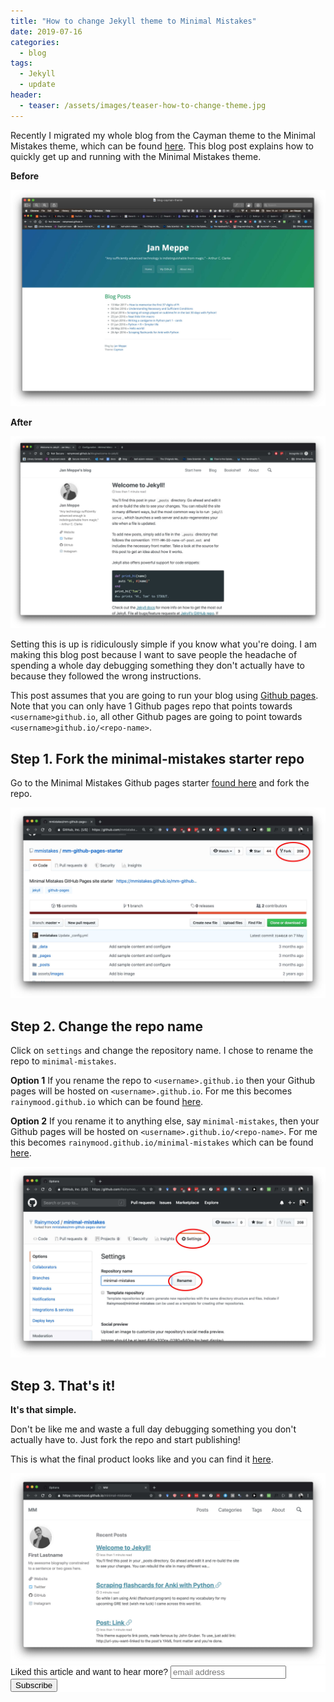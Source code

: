 ```yaml
---
title: "How to change Jekyll theme to Minimal Mistakes"
date: 2019-07-16
categories:
  - blog
tags:
  - Jekyll
  - update
header:
  - teaser: /assets/images/teaser-how-to-change-theme.jpg
---
```


Recently I migrated my whole blog from the Cayman theme to the Minimal Mistakes theme, which can be found [here](https://mmistakes.github.io/minimal-mistakes/). This blog post explains how to quickly get up and running with the Minimal Mistakes theme.

**Before**

<img src="/assets/2019-06-16-how-to-change-theme-to-minimal-mistakes/blog-cayman-theme.jpg">

**After**

<img src="/assets/2019-06-16-how-to-change-theme-to-minimal-mistakes/blog-minimal-mistakes-theme.jpg">

Setting this is up is ridiculously simple if you know what you're doing. I am making this blog post because I want to save people the headache of spending a whole day debugging something they don't actually have to because they followed the wrong instructions.

This post assumes that you are going to run your blog using [Github pages](https://pages.github.com). Note that you can only have 1 Github pages repo that points towards `<username>github.io`, all other Github pages are going to point towards `<username>github.io/<repo-name>`.

## Step 1. Fork the minimal-mistakes starter repo

Go to the Minimal Mistakes Github pages starter [found here](https://github.com/mmistakes/mm-github-pages-starter) and fork the repo.

<img src="/assets/2019-06-16-how-to-change-theme-to-minimal-mistakes/001-fork.jpg">

## Step 2. Change the repo name

Click on `settings` and change the repository name. I chose to rename the repo to `minimal-mistakes`.

**Option 1** If you rename the repo to `<username>.github.io` then your Github pages will be hosted on `<username>.github.io`. For me this becomes `rainymood.github.io` which can be found [here](https://rainymood.github.io).

**Option 2** If you rename it to anything else, say `minimal-mistakes`, then your Github pages will be hosted on `<username>.github.io/<repo-name>`. For me this becomes `rainymood.github.io/minimal-mistakes` which can be found [here](https://rainymood.github.io/minimal-mistakes).

<img src="/assets/2019-06-16-how-to-change-theme-to-minimal-mistakes/002-edit.jpg">

## Step 3. That's it!

**It's that simple.**

Don't be like me and waste a full day debugging something you don't actually have to. Just fork the repo and start publishing!

This is what the final product looks like and you can find it [here](https://rainymood.github.io/minimal-mistakes).

<img src="/assets/2019-06-16-how-to-change-theme-to-minimal-mistakes/003-done.jpg">



<!-- Begin Mailchimp Signup Form -->
<link href="//cdn-images.mailchimp.com/embedcode/horizontal-slim-10_7.css" rel="stylesheet" type="text/css">
<style type="text/css">
	#mc_embed_signup{background:#fff; clear:left; font:14px Helvetica,Arial,sans-serif; width:100%;}
	/* Add your own Mailchimp form style overrides in your site stylesheet or in this style block.
	   We recommend moving this block and the preceding CSS link to the HEAD of your HTML file. */
</style>
<div id="mc_embed_signup">
<form action="https://gmail.us3.list-manage.com/subscribe/post?u=92fe86c389878585bc87837e8&amp;id=50543deff9" method="post" id="mc-embedded-subscribe-form" name="mc-embedded-subscribe-form" class="validate" target="_blank" novalidate>
    <div id="mc_embed_signup_scroll">
	<label for="mce-EMAIL">Liked this article and want to hear more?</label>
	<input type="email" value="" name="EMAIL" class="email" id="mce-EMAIL" placeholder="email address" required>
    <!-- real people should not fill this in and expect good things - do not remove this or risk form bot signups-->
    <div style="position: absolute; left: -5000px;" aria-hidden="true"><input type="text" name="b_92fe86c389878585bc87837e8_50543deff9" tabindex="-1" value=""></div>
    <div class="clear"><input type="submit" value="Subscribe" name="subscribe" id="mc-embedded-subscribe" class="button"></div>
    </div>
</form>
</div>

<!--End mc_embed_signup-->